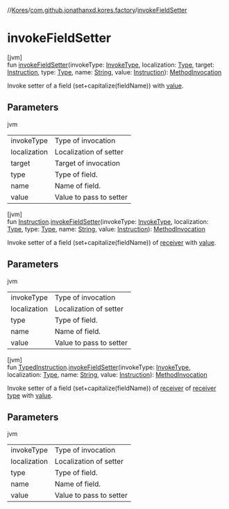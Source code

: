 //[Kores](../../index.md)/[com.github.jonathanxd.kores.factory](index.md)/[invokeFieldSetter](invoke-field-setter.md)

# invokeFieldSetter

[jvm]\
fun [invokeFieldSetter](invoke-field-setter.md)(invokeType: [InvokeType](../com.github.jonathanxd.kores.base/-invoke-type/index.md), localization: [Type](https://docs.oracle.com/javase/8/docs/api/java/lang/reflect/Type.html), target: [Instruction](../com.github.jonathanxd.kores/-instruction/index.md), type: [Type](https://docs.oracle.com/javase/8/docs/api/java/lang/reflect/Type.html), name: [String](https://kotlinlang.org/api/latest/jvm/stdlib/kotlin/-string/index.html), value: [Instruction](../com.github.jonathanxd.kores/-instruction/index.md)): [MethodInvocation](../com.github.jonathanxd.kores.base/-method-invocation/index.md)

Invoke setter of a field (set+capitalize(fieldName)) with [value](invoke-field-setter.md).

## Parameters

jvm

| | |
|---|---|
| invokeType | Type of invocation |
| localization | Localization of setter |
| target | Target of invocation |
| type | Type of field. |
| name | Name of field. |
| value | Value to pass to setter |

[jvm]\
fun [Instruction](../com.github.jonathanxd.kores/-instruction/index.md).[invokeFieldSetter](invoke-field-setter.md)(invokeType: [InvokeType](../com.github.jonathanxd.kores.base/-invoke-type/index.md), localization: [Type](https://docs.oracle.com/javase/8/docs/api/java/lang/reflect/Type.html), type: [Type](https://docs.oracle.com/javase/8/docs/api/java/lang/reflect/Type.html), name: [String](https://kotlinlang.org/api/latest/jvm/stdlib/kotlin/-string/index.html), value: [Instruction](../com.github.jonathanxd.kores/-instruction/index.md)): [MethodInvocation](../com.github.jonathanxd.kores.base/-method-invocation/index.md)

Invoke setter of a field (set+capitalize(fieldName)) of [receiver](../com.github.jonathanxd.kores/-instruction/index.md) with [value](invoke-field-setter.md).

## Parameters

jvm

| | |
|---|---|
| invokeType | Type of invocation |
| localization | Localization of setter |
| type | Type of field. |
| name | Name of field. |
| value | Value to pass to setter |

[jvm]\
fun [TypedInstruction](../com.github.jonathanxd.kores.base/-typed-instruction/index.md).[invokeFieldSetter](invoke-field-setter.md)(invokeType: [InvokeType](../com.github.jonathanxd.kores.base/-invoke-type/index.md), localization: [Type](https://docs.oracle.com/javase/8/docs/api/java/lang/reflect/Type.html), name: [String](https://kotlinlang.org/api/latest/jvm/stdlib/kotlin/-string/index.html), value: [Instruction](../com.github.jonathanxd.kores/-instruction/index.md)): [MethodInvocation](../com.github.jonathanxd.kores.base/-method-invocation/index.md)

Invoke setter of a field (set+capitalize(fieldName)) of [receiver](../com.github.jonathanxd.kores/-instruction/index.md) of [receiver type](../com.github.jonathanxd.kores/type.md) with [value](invoke-field-setter.md).

## Parameters

jvm

| | |
|---|---|
| invokeType | Type of invocation |
| localization | Localization of setter |
| type | Type of field. |
| name | Name of field. |
| value | Value to pass to setter |
